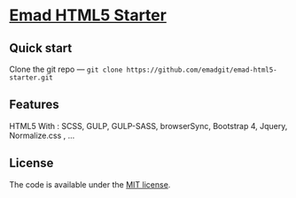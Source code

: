 # [Emad HTML5 Starter](https://emaddehnavi.com/)

## Quick start

 Clone the git repo — `git clone
   https://github.com/emadgit/emad-html5-starter.git`


## Features

HTML5 With : SCSS, GULP, GULP-SASS, browserSync, Bootstrap 4, Jquery, Normalize.css , ...


## License

The code is available under the [MIT license](LICENSE.txt).

